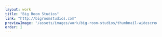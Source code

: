 ```yaml
---
layout: work
title: "Big Room Studios"
link: "http://bigroomstudios.com"
previewImage: "/assets/images/work/big-room-studios/thumbnail-widescreen.png"
order: 2
---
```


